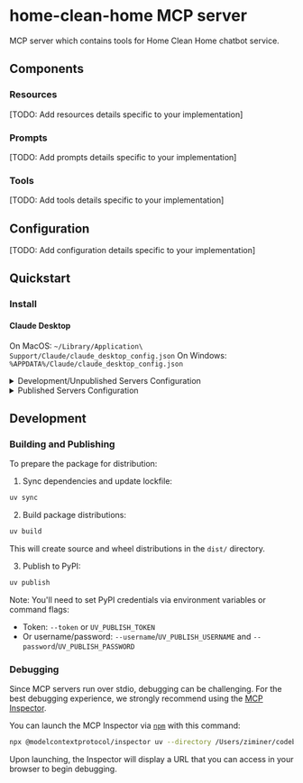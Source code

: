 # home-clean-home MCP server

MCP server which contains tools for Home Clean Home chatbot service.

## Components

### Resources

[TODO: Add resources details specific to your implementation]

### Prompts

[TODO: Add prompts details specific to your implementation]

### Tools

[TODO: Add tools details specific to your implementation]

## Configuration

[TODO: Add configuration details specific to your implementation]

## Quickstart

### Install

#### Claude Desktop

On MacOS: `~/Library/Application\ Support/Claude/claude_desktop_config.json`
On Windows: `%APPDATA%/Claude/claude_desktop_config.json`

<details>
  <summary>Development/Unpublished Servers Configuration</summary>
  ```
  "mcpServers": {
    "home-clean-home": {
      "command": "uv",
      "args": [
        "--directory",
        "/Users/ziminer/codebase/mcps/home-clean-home",
        "run",
        "home-clean-home"
      ]
    }
  }
  ```
</details>

<details>
  <summary>Published Servers Configuration</summary>
  ```
  "mcpServers": {
    "home-clean-home": {
      "command": "uvx",
      "args": [
        "home-clean-home"
      ]
    }
  }
  ```
</details>

## Development

### Building and Publishing

To prepare the package for distribution:

1. Sync dependencies and update lockfile:

```bash
uv sync
```

2. Build package distributions:

```bash
uv build
```

This will create source and wheel distributions in the `dist/` directory.

3. Publish to PyPI:

```bash
uv publish
```

Note: You'll need to set PyPI credentials via environment variables or command flags:

- Token: `--token` or `UV_PUBLISH_TOKEN`
- Or username/password: `--username`/`UV_PUBLISH_USERNAME` and `--password`/`UV_PUBLISH_PASSWORD`

### Debugging

Since MCP servers run over stdio, debugging can be challenging. For the best debugging
experience, we strongly recommend using the [MCP Inspector](https://github.com/modelcontextprotocol/inspector).

You can launch the MCP Inspector via [`npm`](https://docs.npmjs.com/downloading-and-installing-node-js-and-npm) with this command:

```bash
npx @modelcontextprotocol/inspector uv --directory /Users/ziminer/codebase/mcps/home-clean-home run home-clean-home
```

Upon launching, the Inspector will display a URL that you can access in your browser to begin debugging.

